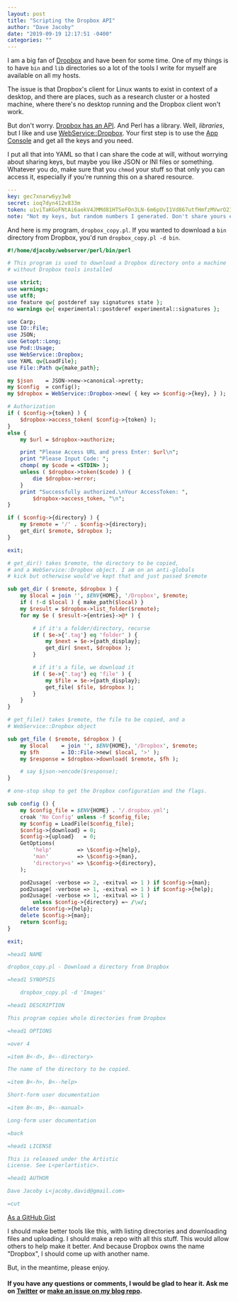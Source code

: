 ```yaml
---
layout: post
title: "Scripting the Dropbox API"
author: "Dave Jacoby"
date: "2019-09-19 12:17:51 -0400"
categories: ""
---
```


I am a big fan of [Dropbox](https://www.dropbox.com/) and have been for some time. One of my things is to have `bin` and `lib` directories so a lot of the tools I write for myself are available on all my hosts.

The issue is that Dropbox's client for Linux wants to exist in context of a desktop, and there are places, such as a research cluster or a hosted machine, where there's no desktop running and the Dropbox client won't work.

But don't worry. [Dropbox has an API](https://www.dropbox.com/developers/documentation). And Perl has a library. Well, _libraries_, but I like and use [WebService::Dropbox](https://metacpan.org/pod/WebService::Dropbox). Your first step is to use the [App Console](https://www.dropbox.com/developers/apps) and get all the keys and you need.

I put all that into YAML so that I can share the code at will, without worrying about sharing keys, but maybe you like JSON or INI files or something. Whatever you do, make sure that you `chmod` your stuff so that only you can access it, especially if you're running this on a shared resource.

```yaml
---
key: gec7xnarw6yy3w8
secret: ioq7dyn412v833m
token: u1viTaKGoFNtAi6aekV4JMMd81HTSeFOn3LN-6m6pUvI1Vd867utfHmfzMVwrO2I
note: "Not my keys, but random numbers I generated. Don't share yours either."
```

And here is my program, `dropbox_copy.pl`. If you wanted to download a `bin` directory from Dropbox, you'd run `dropbox_copy.pl -d bin`.

```perl
#!/home/djacoby/webserver/perl/bin/perl

# This program is used to download a Dropbox directory onto a machine
# without Dropbox tools installed

use strict;
use warnings;
use utf8;
use feature qw{ postderef say signatures state };
no warnings qw{ experimental::postderef experimental::signatures };

use Carp;
use IO::File;
use JSON;
use Getopt::Long;
use Pod::Usage;
use WebService::Dropbox;
use YAML qw{LoadFile};
use File::Path qw{make_path};

my $json    = JSON->new->canonical->pretty;
my $config  = config();
my $dropbox = WebService::Dropbox->new( { key => $config->{key}, } );

# Authorization
if ( $config->{token} ) {
    $dropbox->access_token( $config->{token} );
}
else {
    my $url = $dropbox->authorize;

    print "Please Access URL and press Enter: $url\n";
    print "Please Input Code: ";
    chomp( my $code = <STDIN> );
    unless ( $dropbox->token($code) ) {
        die $dropbox->error;
    }
    print "Successfully authorized.\nYour AccessToken: ",
        $dropbox->access_token, "\n";
}

if ( $config->{directory} ) {
    my $remote = '/' . $config->{directory};
    get_dir( $remote, $dropbox );
}

exit;

# get_dir() takes $remote, the directory to be copied,
# and a WebService::Dropbox object. I am on an anti-globals
# kick but otherwise would've kept that and just passed $remote

sub get_dir ( $remote, $dropbox ) {
    my $local = join '', $ENV{HOME}, '/Dropbox', $remote;
    if ( !-d $local ) { make_path($local) }
    my $result = $dropbox->list_folder($remote);
    for my $e ( $result->{entries}->@* ) {

        # if it's a folder/directory, recurse
        if ( $e->{'.tag'} eq 'folder' ) {
            my $next = $e->{path_display};
            get_dir( $next, $dropbox );
        }

        # if it's a file, we download it
        if ( $e->{'.tag'} eq 'file' ) {
            my $file = $e->{path_display};
            get_file( $file, $dropbox );
        }
    }
}

# get_file() takes $remote, the file to be copied, and a
# WebService::Dropbox object

sub get_file ( $remote, $dropbox ) {
    my $local    = join '', $ENV{HOME}, '/Dropbox', $remote;
    my $fh       = IO::File->new( $local, '>' );
    my $response = $dropbox->download( $remote, $fh );

    # say $json->encode($response);
}

# one-stop shop to get the Dropbox configuration and the flags.

sub config () {
    my $config_file = $ENV{HOME} . '/.dropbox.yml';
    croak 'No Config' unless -f $config_file;
    my $config = LoadFile($config_file);
    $config->{download} = 0;
    $config->{upload}   = 0;
    GetOptions(
        'help'        => \$config->{help},
        'man'         => \$config->{man},
        'directory=s' => \$config->{directory},
    );

    pod2usage( -verbose => 2, -exitval => 1 ) if $config->{man};
    pod2usage( -verbose => 1, -exitval => 1 ) if $config->{help};
    pod2usage( -verbose => 1, -exitval => 1 )
        unless $config->{directory} =~ /\w/;
    delete $config->{help};
    delete $config->{man};
    return $config;
}

exit;

=head1 NAME

dropbox_copy.pl - Download a directory from Dropbox

=head1 SYNOPSIS

	dropbox_copy.pl -d 'Images'

=head1 DESCRIPTION

This program copies whole directories from Dropbox

=head1 OPTIONS

=over 4

=item B<-d>, B<--directory>

The name of the directory to be copied.

=item B<-h>, B<--help>

Short-form user documentation

=item B<-m>, B<--manual>

Long-form user documentation

=back

=head1 LICENSE

This is released under the Artistic
License. See L<perlartistic>.

=head1 AUTHOR

Dave Jacoby L<jacoby.david@gmail.com>

=cut
```

[As a GitHub Gist](https://gist.github.com/jacoby/952fe31d334fcdc236bac96f78df2223)

I should make better tools like this, with listing directories and downloading files and uploading. I should make a repo with all this stuff. This would allow others to help make it better. And because Dropbox owns the name "Dropbox", I should come up with another name.

But, in the meantime, please enjoy.

#### If you have any questions or comments, I would be glad to hear it. Ask me on [Twitter](https://twitter.com/jacobydave) or [make an issue on my blog repo](https://github.com/jacoby/jacoby.github.io).
